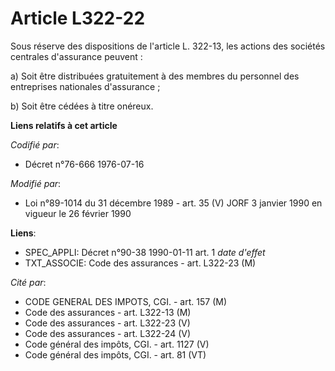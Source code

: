# Article L322-22

Sous réserve des dispositions de l'article L. 322-13, les actions des sociétés centrales d'assurance peuvent : 

a) Soit être distribuées gratuitement à des membres du personnel des entreprises nationales d'assurance ; 

b) Soit être cédées à titre onéreux.

**Liens relatifs à cet article**

_Codifié par_:

  - Décret n°76-666 1976-07-16

_Modifié par_:

  - Loi n°89-1014 du 31 décembre 1989 - art. 35 (V) JORF 3 janvier 1990 en vigueur le 26 février 1990

**Liens**:

  - SPEC_APPLI: Décret n°90-38 1990-01-11 art. 1 *date d'effet*
  - TXT_ASSOCIE: Code des assurances - art. L322-23 (M)

_Cité par_:

  - CODE GENERAL DES IMPOTS, CGI. - art. 157 (M)
  - Code des assurances - art. L322-13 (M)
  - Code des assurances - art. L322-23 (V)
  - Code des assurances - art. L322-24 (V)
  - Code général des impôts, CGI. - art. 1127 (V)
  - Code général des impôts, CGI. - art. 81 (VT)

